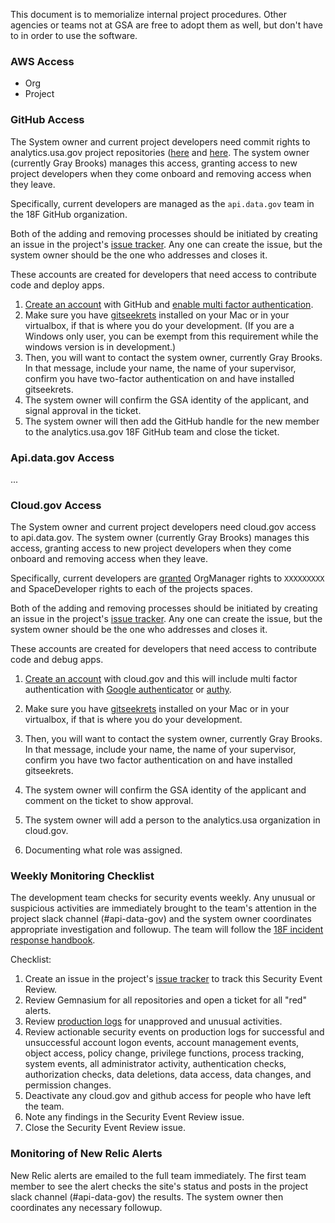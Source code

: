 
This document is to memorialize internal project procedures.  Other agencies or teams not at GSA are free to adopt them as well, but don't have to in order to use the software.  

### AWS Access 

* Org 
* Project 

### GitHub Access 

The System owner and current project developers need commit rights to analytics.usa.gov project repositories ([here](https://github.com/18F/api.data.gov) and [here](https://github.com/18F/api.data.gov-ops).  The system owner (currently Gray Brooks) manages this access, granting access to new project developers when they come onboard and removing access when they leave.  

Specifically, current developers are managed as the `api.data.gov` team in the 18F GitHub organization.   

Both of the adding and removing processes should be initiated by creating an issue in the project's [issue tracker](https://github.com/18F/api.data.gov/issues).  Any one can create the issue, but the system owner should be the one who addresses and closes it.  

These accounts are created for developers that need access to contribute code and deploy apps.

1. [Create an account](https://github.com/) with GitHub and [enable multi factor authentication](https://github.com/blog/1614-two-factor-authentication).
2. Make sure you have [gitseekrets](https://github.com/18F/laptop/tree/master/seekret-rules) installed on your Mac or in your virtualbox, if that is where you do your development. (If you are a Windows only user, you can be exempt from this requirement while the windows version is in development.) 
3. Then, you will want to contact the system owner, currently Gray Brooks. In that message, include your name, the name of your supervisor, confirm you have two-factor authentication on and have installed gitseekrets. 
4. The system owner will confirm the GSA identity of the applicant, and signal approval in the ticket. 
5. The system owner will then add the GitHub handle for the new member to the analytics.usa.gov 18F GitHub team and close the ticket.

### Api.data.gov Access 

...

### Cloud.gov Access 


The System owner and current project developers need cloud.gov access to api.data.gov.  The system owner (currently Gray Brooks) manages this access, granting access to new project developers when they come onboard and removing access when they leave.  

Specifically, current developers are [granted](https://cloud.gov/docs/apps/managing-teammates/) OrgManager rights to `XXXXXXXXX` and SpaceDeveloper rights to each of the projects spaces.  

Both of the adding and removing processes should be initiated by creating an issue in the project's [issue tracker](https://github.com/18F/api.data.gov/issues).  Any one can create the issue, but the system owner should be the one who addresses and closes it.    

These accounts are created for developers that need access to contribute code and debug apps.

1. [Create an account](https://github.com/) with cloud.gov and this will include multi factor authentication with [Google authenticator](https://support.google.com/accounts/answer/1066447?hl=en) or [authy](https://www.authy.com/).

2. Make sure you have [gitseekrets](https://github.com/18F/laptop/tree/master/seekret-rules) installed on your Mac or in your virtualbox, if that is where you do your development. 

3. Then, you will want to contact the system owner, currently Gray Brooks.  In that message, include your name, the name of your supervisor, confirm you have two factor authentication on and have installed gitseekrets. 

4. The system owner will confirm the GSA identity of the applicant and comment on the ticket to show approval. 

5. The system owner will add a person to the analytics.usa organization in cloud.gov. 
 
6. Documenting what role was assigned.


### Weekly Monitoring Checklist

The development team checks for security events weekly. Any unusual or suspicious activities are immediately brought to the team's attention in the project slack channel (#api-data-gov) and the system owner coordinates appropriate investigation and followup. The team will follow the [18F incident response handbook](https://handbook.18f.gov/security-incidents/).

Checklist:
1. Create an issue in the project's [issue tracker](https://github.com/18F/api.data.gov/issues) to track this Security Event Review.
2. Review Gemnasium for all repositories and open a ticket for all "red" alerts.
3. Review [production logs](https://logs.fr.cloud.gov) for unapproved and unusual activities. 
4. Review actionable security events on production logs for successful and unsuccessful account logon events, account management events, object access, policy change, privilege functions, process tracking, system events, all administrator activity, authentication checks, authorization checks, data deletions, data access, data changes, and permission changes.
5. Deactivate any cloud.gov and github access for people who have left the team.
6. Note any findings in the Security Event Review issue.
7. Close the Security Event Review issue.

### Monitoring of New Relic Alerts

New Relic alerts are emailed to the full team immediately.  The first team member to see the alert checks the site's status and posts in the project slack channel (#api-data-gov) the results.  The system owner then coordinates any necessary followup.  
